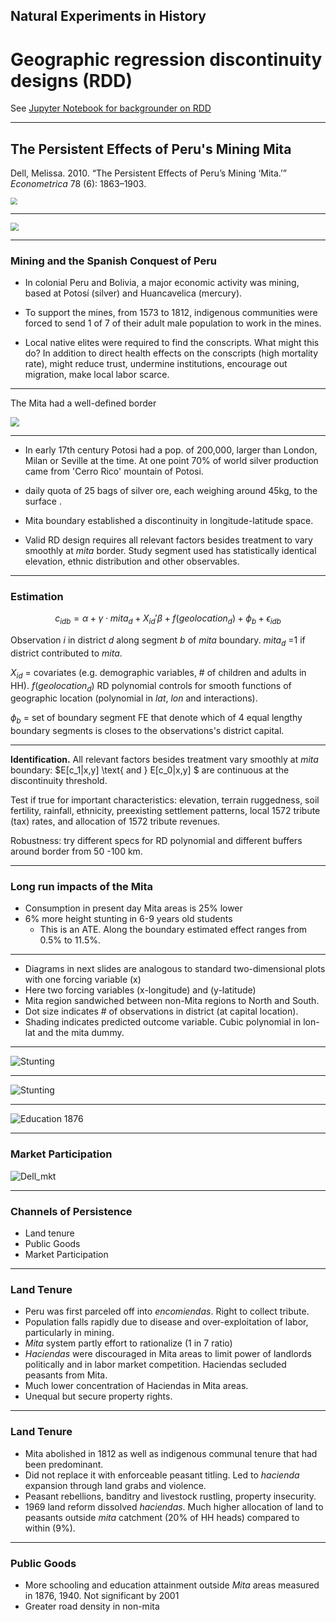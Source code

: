 
## Natural Experiments in History

# Geographic regression discontinuity designs (RDD)


See [Jupyter Notebook for backgrounder on RDD](RDD_R.ipynb)

---

## The Persistent Effects of Peru's Mining Mita

Dell, Melissa. 2010. “The Persistent Effects of Peru’s Mining ‘Mita.’” *Econometrica* 78 (6): 1863–1903.

<img src="media/potosi_old.jpg" style="zoom:70%" />

---

<img src="media/Peru1575ca.jpg" style="zoom:80%" />

---

### Mining and the Spanish Conquest of Peru

- In colonial Peru and Bolivia, a major economic activity was mining, based at Potosí (silver) and Huancavelica (mercury). 

- To support the mines, from 1573 to 1812, indigenous communities were forced to send 1 of 7 of their adult male population to work in the mines. 

- Local native elites were required to find the conscripts. What might this do?  In addition to direct health effects on the conscripts (high mortality rate), might reduce trust, undermine institutions, encourage out migration, make local labor scarce. 


---
The Mita had a well-defined border

<img src="media/Dell_mitamap.png" style="zoom:90%" />

---

- In early 17th century Potosi had a pop. of 200,000, larger than London, Milan or Seville at the time. At one point 70% of world silver production came from 'Cerro Rico' mountain of Potosi.
- daily quota of 25 bags of silver ore, each weighing around 45kg, to the surface .
- Mita boundary established a discontinuity in longitude-latitude space.


- Valid RD design requires all relevant factors besides treatment to vary smoothly at *mita* border.  Study segment used has statistically identical elevation, ethnic distribution and other observables.

---

### Estimation

$$
c_{idb}=\alpha+\gamma\cdot mita_d+X_{id}' \beta+f(geolocation_d)+\phi_b+\epsilon_{idb}
$$

Observation $i$ in district $d$ along segment $b$ of *mita* boundary. $mita_d$ =1 if district contributed to *mita*.

$X_{id}$ = covariates (e.g. demographic variables, # of children and adults in HH). $f(geolocation_d)$ RD polynomial controls for smooth functions of geographic location (polynomial in *lat*, *lon* and interactions). 

$\phi_b$ = set of boundary segment FE that denote which of 4 equal lengthy boundary segments is closes to the observations's district capital.

------

**Identification.**  All relevant factors besides treatment vary smoothly at *mita* boundary:  $E[c_1|x,y] \text{ and } E[c_0|x,y] $ are continuous at the discontinuity threshold.

Test if true for important characteristics: elevation, terrain ruggedness, soil fertility, rainfall, ethnicity, preexisting settlement patterns, local 1572 tribute (tax) rates, and allocation of 1572 tribute revenues.

Robustness: try different specs for RD polynomial and different buffers around border from 50 -100 km.

---

### Long run impacts of the Mita

- Consumption in present day Mita areas is 25% lower
- 6% more height stunting in 6-9 years old students
  - This is an ATE.  Along the boundary estimated effect ranges from 0.5% to 11.5%.

------

- Diagrams in next slides are analogous to standard two-dimensional plots with one forcing variable (x)
- Here two forcing variables (x-longitude) and (y-latitude)
- Mita region sandwiched between non-Mita regions to North and South.
- Dot size indicates # of observations in district (at capital location). 
- Shading indicates predicted outcome variable. Cubic polynomial in lon-lat and the mita dummy.

---

![Stunting](media/Dell_C.png)

---

![Stunting](media/Dell_stunt.png)

---

![Education 1876](media/Dell_educ.png)

---

### Market Participation

![Dell_mkt](media/Dell_mkt.PNG)



---

### Channels of Persistence

- Land tenure
- Public Goods
- Market Participation

---

### Land Tenure

- Peru was first parceled off into *encomiendas*.  Right to collect tribute. 
- Population falls rapidly due to disease and over-exploitation of labor, particularly in mining.
- *Mita* system partly effort to rationalize (1 in 7 ratio)
- *Haciendas* were discouraged in Mita areas to limit power of landlords politically and in labor market competition. Haciendas secluded peasants from Mita.
- Much lower concentration of Haciendas in Mita areas.
- Unequal but secure property rights.

---

### Land Tenure

- Mita abolished in 1812 as well as indigenous communal tenure that had been predominant.
- Did not replace it with enforceable peasant titling.  Led to *hacienda* expansion through land grabs and violence.
- Peasant rebellions, banditry and livestock rustling, property insecurity.
- 1969 land reform dissolved *haciendas*.  Much higher allocation of land to peasants outside *mita* catchment (20% of HH heads) compared to within (9%).

---

### Public Goods

- More schooling and education attainment outside *Mita* areas measured in 1876, 1940. Not significant by 2001
- Greater road density in non-mita


